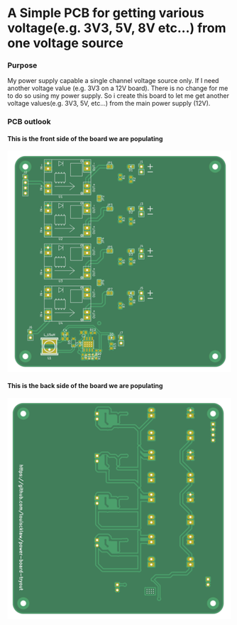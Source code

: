 # A Simple PCB for getting various voltage(e.g. 3V3, 5V, 8V etc...) from one voltage source

### Purpose

My power supply capable a single channel voltage source only. If I need another voltage value (e.g. 3V3 on a 12V board). There is no change for me to do so using my power supply. So i create this board to let me get another voltage values(e.g. 3V3, 5V, etc...) from the main power supply (12V).

### PCB outlook

####  This is the front side of the board we are populating

![step](_documentation/img/populating_1.png)

####  This is the back side of the board we are populating

![step](_documentation/img/populating_2.png)
